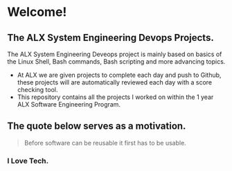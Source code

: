 # Welcome!
## The ALX System Engineering Devops Projects.


The ALX System Engineering Deveops project is mainly based on basics of the Linux Shell, Bash commands, Bash scripting and more advancing topics.

- At ALX we are given projects to complete each day and push to Github, these projects will are automatically reviewed each day with a score checking tool.
- This repository contains all the projects I worked on within the 1 year ALX Software Engineering Program.

## The quote below serves as a motivation.

> Before software can be reusable it first has to be usable.
### I Love Tech.
















